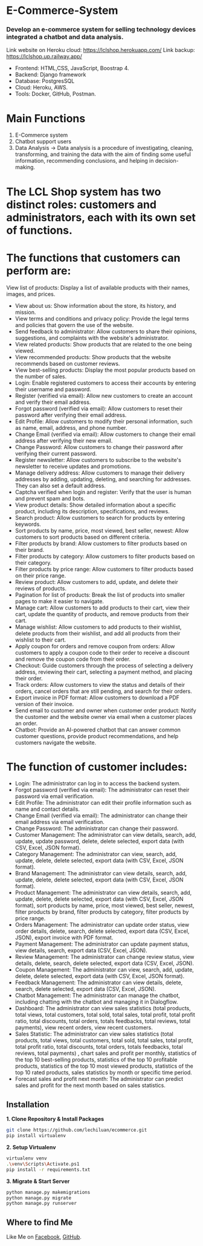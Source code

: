 # E-Commerce-System
### Develop an e-commerce system for selling technology devices integrated a chatbot and data analysis.
Link website on Heroku cloud: https://lclshop.herokuapp.com/
Link backup: https://lclshop.up.railway.app/

- Frontend: HTML,CSS, JavaScript, Boostrap 4.
- Backend: Django framework
- Database: PostgresSQL
- Cloud: Heroku, AWS.
- Tools: Docker, GitHub, Postman.
# Main Functions
1. E-Commerce system 
2. Chatbot support users
3. Data Analysis → Data analysis is a procedure of investigating, cleaning, transforming, and training the data with the aim of finding some useful information, recommending conclusions, and helping in decision-making.

# The LCL Shop system has two distinct roles: customers and administrators, each with its own set of functions.
# The functions that customers can perform are:
View list of products: Display a list of available products with their names, images, and prices.
- View about us: Show information about the store, its history, and mission.
- View terms and conditions and privacy policy: Provide the legal terms and policies that govern the use of the website.
- Send feedback to administrator: Allow customers to share their opinions, suggestions, and complaints with the website's administrator.
-	View related products: Show products that are related to the one being viewed.
-	View recommended products: Show products that the website recommends based on customer reviews.
-	View best-selling products: Display the most popular products based on the number of sales.
-	Login: Enable registered customers to access their accounts by entering their username and password.
-	Register (verified via email): Allow new customers to create an account and verify their email address.
-	Forgot password (verified via email): Allow customers to reset their password after verifying their email address.
-	Edit Profile: Allow customers to modify their personal information, such as name, email, address, and phone number.
-	Change Email (verified via email): Allow customers to change their email address after verifying their new email.
-	Change Password: Allow customers to change their password after verifying their current password.
-	Register newsletter: Allow customers to subscribe to the website's newsletter to receive updates and promotions.
-	Manage delivery address: Allow customers to manage their delivery addresses by adding, updating, deleting, and searching for addresses. They can also set a default address.
-	Captcha verified when login and register: Verify that the user is human and prevent spam and bots.
-	View product details: Show detailed information about a specific product, including its description, specifications, and reviews.
-	Search product: Allow customers to search for products by entering keywords.
-	Sort products by name, price, most viewed, best seller, newest: Allow customers to sort products based on different criteria.
-	Filter products by brand: Allow customers to filter products based on their brand.
-	Filter products by category: Allow customers to filter products based on their category.
-	Filter products by price range: Allow customers to filter products based on their price range.
-	Review product: Allow customers to add, update, and delete their reviews of products.
-	Pagination for list of products: Break the list of products into smaller pages to make it easier to navigate.
-	Manage cart: Allow customers to add products to their cart, view their cart, update the quantity of products, and remove products from their cart.
-	Manage wishlist: Allow customers to add products to their wishlist, delete products from their wishlist, and add all products from their wishlist to their cart.
-	Apply coupon for orders and remove coupon from orders: Allow customers to apply a coupon code to their order to receive a discount and remove the coupon code from their order.
-	Checkout: Guide customers through the process of selecting a delivery address, reviewing their cart, selecting a payment method, and placing their order.
-	Track orders: Allow customers to view the status and details of their orders, cancel orders that are still pending, and search for their orders.
-	Export invoice in PDF format: Allow customers to download a PDF version of their invoice.
-	Send email to customer and owner when customer order product: Notify the customer and the website owner via email when a customer places an order.
-	Chatbot: Provide an AI-powered chatbot that can answer common customer questions, provide product recommendations, and help customers navigate the website.
# The function of customer includes:
- Login: The administrator can log in to access the backend system.
- Forgot password (verified via email): The administrator can reset their password via email verification.
-	Edit Profile: The administrator can edit their profile information such as name and contact details.
-	Change Email (verified via email): The administrator can change their email address via email verification.
-	Change Password: The administrator can change their password.
-	Customer Management: The administrator can view details, search, add, update, update password, delete, delete selected, export data (with CSV, Excel, JSON format).
-	Category Management: The administrator can view, search, add, update, delete, delete selected, export data (with CSV, Excel, JSON format).
-	Brand Management: The administrator can view details, search, add, update, delete, delete selected, export data (with CSV, Excel, JSON format).
-	Product Management: The administrator can view details, search, add, update, delete, delete selected, export data (with CSV, Excel, JSON format), sort products by name, price, most viewed, best seller, newest, filter products by brand, filter products by category, filter products by price range.
-	Orders Management: The administrator can update order status, view order details, delete, search, delete selected, export data (CSV, Excel, JSON), export invoice with PDF format.
-	Payment Management: The administrator can update payment status, view details, search, export data (CSV, Excel, JSON).
-	Review Management: The administrator can change review status, view details, delete, search, delete selected, export data (CSV, Excel, JSON).
-	Coupon Management: The administrator can view, search, add, update, delete, delete selected, export data (with CSV, Excel, JSON format).
-	Feedback Management: The administrator can view details, delete, search, delete selected, export data (CSV, Excel, JSON).
-	Chatbot Management: The administrator can manage the chatbot, including chatting with the chatbot and managing it in Dialogflow.
-	Dashboard: The administrator can view sales statistics (total products, total views, total customers, total sold, total sales, total profit, total profit ratio, total discounts, total orders, totals feedbacks, total reviews, total payments), view recent orders, view recent customers.
-	Sales Statistic: The administrator can view sales statistics (total products, total views, total customers, total sold, total sales, total profit, total profit ratio, total discounts, total orders, totals feedbacks, total reviews, total payments) , chart sales and profit per monthly, statistics of the top 10 best-selling products, statistics of the top 10 profitable products, statistics of the top 10 most viewed products, statistics of the top 10 rated products, sales statistics by month or specific time period.
-	Forecast sales and profit next month: The administrator can predict sales and profit for the next month based on sales statistics.

## Installation
**1. Clone Repository & Install Packages**
```sh
git clone https://github.com/lechiluan/ecommerce.git
pip install virtualenv
```
**2. Setup Virtualenv**
```sh
virtualenv venv
.\venv\Scripts\Activate.ps1
pip install -r requirements.txt
```
**3. Migrate & Start Server**
```sh
python manage.py makemigrations
python manage.py migrate
python manage.py runserver
```

## Where to find Me
Like Me on [Facebook](https://www.facebook.com/chiluanit/), [GitHub](https://github.com/lechiluan).
